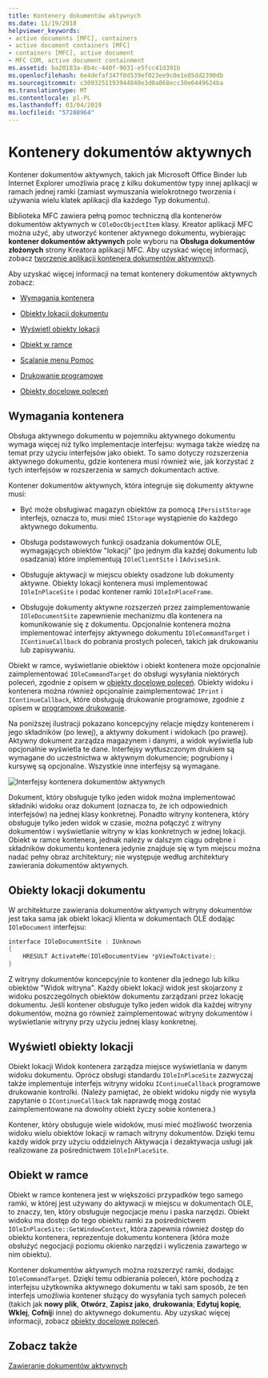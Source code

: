 ```yaml
---
title: Kontenery dokumentów aktywnych
ms.date: 11/19/2018
helpviewer_keywords:
- active documents [MFC], containers
- active document containers [MFC]
- containers [MFC], active document
- MFC COM, active document containment
ms.assetid: ba20183a-8b4c-440f-9031-e5fcc41d391b
ms.openlocfilehash: 6e4defaf347f0d539ef023ee9c0e1e85dd2390db
ms.sourcegitcommit: c3093251193944840e3d0a068ecc30e6449624ba
ms.translationtype: MT
ms.contentlocale: pl-PL
ms.lasthandoff: 03/04/2019
ms.locfileid: "57288964"
---
```

# <a name="active-document-containers"></a>Kontenery dokumentów aktywnych

Kontener dokumentów aktywnych, takich jak Microsoft Office Binder lub Internet Explorer umożliwia pracę z kilku dokumentów typy innej aplikacji w ramach jednej ramki (zamiast wymuszania wielokrotnego tworzenia i używania wielu klatek aplikacji dla każdego Typ dokumentu).

Biblioteka MFC zawiera pełną pomoc techniczną dla kontenerów dokumentów aktywnych w `COleDocObjectItem` klasy. Kreator aplikacji MFC można użyć, aby utworzyć kontener aktywnego dokumentu, wybierając **kontener dokumentów aktywnych** pole wyboru na **Obsługa dokumentów złożonych** strony Kreatora aplikacji MFC. Aby uzyskać więcej informacji, zobacz [tworzenie aplikacji kontenera dokumentów aktywnych](../mfc/creating-an-active-document-container-application.md).

Aby uzyskać więcej informacji na temat kontenery dokumentów aktywnych zobacz:

- [Wymagania kontenera](#container_requirements)

- [Obiekty lokacji dokumentu](#document_site_objects)

- [Wyświetl obiekty lokacji](#view_site_objects)

- [Obiekt w ramce](#frame_object)

- [Scalanie menu Pomoc](../mfc/help-menu-merging.md)

- [Drukowanie programowe](../mfc/programmatic-printing.md)

- [Obiekty docelowe poleceń](../mfc/message-handling-and-command-targets.md)

##  <a name="container_requirements"></a> Wymagania kontenera

Obsługa aktywnego dokumentu w pojemniku aktywnego dokumentu wymaga więcej niż tylko implementacje interfejsu: wymaga także wiedzę na temat przy użyciu interfejsów jako obiekt. To samo dotyczy rozszerzenia aktywnego dokumentu, gdzie kontenera musi również wie, jak korzystać z tych interfejsów w rozszerzenia w samych dokumentach active.

Kontener dokumentów aktywnych, która integruje się dokumenty aktywne musi:

- Być może obsługiwać magazyn obiektów za pomocą `IPersistStorage` interfejs, oznacza to, musi mieć `IStorage` wystąpienie do każdego aktywnego dokumentu.

- Obsługa podstawowych funkcji osadzania dokumentów OLE, wymagających obiektów "lokacji" (po jednym dla każdej dokumentu lub osadzania) które implementują `IOleClientSite` i `IAdviseSink`.

- Obsługuje aktywacji w miejscu obiekty osadzone lub dokumenty aktywne. Obiekty lokacji kontenera musi implementować `IOleInPlaceSite` i podać kontener ramki `IOleInPlaceFrame`.

- Obsługuje dokumenty aktywne rozszerzeń przez zaimplementowanie `IOleDocumentSite` zapewnienie mechanizmu dla kontenera na komunikowanie się z dokumentu. Opcjonalnie kontenera można implementować interfejsy aktywnego dokumentu `IOleCommandTarget` i `IContinueCallback` do pobrania prostych poleceń, takich jak drukowaniu lub zapisywaniu.

Obiekt w ramce, wyświetlanie obiektów i obiekt kontenera może opcjonalnie zaimplementować `IOleCommandTarget` do obsługi wysyłania niektórych poleceń, zgodnie z opisem w [obiekty docelowe poleceń](../mfc/message-handling-and-command-targets.md). Obiekty widoku i kontenera można również opcjonalnie zaimplementować `IPrint` i `IContinueCallback`, które obsługują drukowanie programowe, zgodnie z opisem w [programowe drukowanie](../mfc/programmatic-printing.md).

Na poniższej ilustracji pokazano koncepcyjny relacje między kontenerem i jego składników (po lewej), a aktywny dokument i widokach (po prawej). Aktywny dokument zarządza magazynem i danymi, a widok wyświetla lub opcjonalnie wyświetla te dane. Interfejsy wytłuszczonym drukiem są wymagane do uczestnictwa w aktywnym dokumencie; pogrubiony i kursywę są opcjonalne. Wszystkie inne interfejsy są wymagane.

![Interfejsy kontenera dokumentów aktywnych](../mfc/media/vc37gj1.gif "interfejsy kontenera dokumentów aktywnych")

Dokument, który obsługuje tylko jeden widok można implementować składniki widoku oraz dokument (oznacza to, że ich odpowiednich interfejsów) na jednej klasy konkretnej. Ponadto witryny kontenera, który obsługuje tylko jeden widok w czasie, można połączyć z witryny dokumentów i wyświetlanie witryny w klas konkretnych w jednej lokacji. Obiekt w ramce kontenera, jednak należy w dalszym ciągu odrębne i składników dokumentu kontenera jedynie znajduje się w tym miejscu można nadać pełny obraz architektury; nie występuje według architektury zawierania dokumentów aktywnych.

##  <a name="document_site_objects"></a> Obiekty lokacji dokumentu

W architekturze zawierania dokumentów aktywnych witryny dokumentów jest taka sama jak obiekt lokacji klienta w dokumentach OLE dodając `IOleDocument` interfejsu:

```cpp
interface IOleDocumentSite : IUnknown
{
    HRESULT ActivateMe(IOleDocumentView *pViewToActivate);
}
```

Z witryny dokumentów koncepcyjnie to kontener dla jednego lub kilku obiektów "Widok witryna". Każdy obiekt lokacji widok jest skojarzony z widoku poszczególnych obiektów dokumentu zarządzani przez lokację dokumentu. Jeśli kontener obsługuje tylko jeden widok dla każdej witryny dokumentów, można go również zaimplementować witryny dokumentów i wyświetlanie witryny przy użyciu jednej klasy konkretnej.

##  <a name="view_site_objects"></a> Wyświetl obiekty lokacji

Obiekt lokacji Widok kontenera zarządza miejsce wyświetlania w danym widoku dokumentu. Oprócz obsługi standardu `IOleInPlaceSite` zazwyczaj także implementuje interfejs witryny widoku `IContinueCallback` programowe drukowanie kontrolki. (Należy pamiętać, że obiekt widoku nigdy nie wysyła zapytanie o `IContinueCallback` tak naprawdę mogą zostać zaimplementowane na dowolny obiekt życzy sobie kontenera.)

Kontener, który obsługuje wiele widoków, musi mieć możliwość tworzenia widoku wielu obiektów lokacji w ramach witryny dokumentów. Dzięki temu każdy widok przy użyciu oddzielnych Aktywacja i dezaktywacja usługi jak realizowane za pośrednictwem `IOleInPlaceSite`.

##  <a name="frame_object"></a> Obiekt w ramce

Obiekt w ramce kontenera jest w większości przypadków tego samego ramki, w której jest używany do aktywacji w miejscu w dokumentach OLE, to znaczy, ten, który obsługuje negocjacje menu i paska narzędzi. Obiekt widoku ma dostęp do tego obiektu ramki za pośrednictwem `IOleInPlaceSite::GetWindowContext`, która zapewnia również dostęp do obiektu kontenera, reprezentuje dokumentu kontenera (która może obsłużyć negocjacji poziomu okienko narzędzi i wyliczenia zawartego w nim obiektu).

Kontener dokumentów aktywnych można rozszerzyć ramki, dodając `IOleCommandTarget`. Dzięki temu odbierania poleceń, które pochodzą z interfejsu użytkownika aktywnego dokumentu w taki sam sposób, że ten interfejs umożliwia kontener służący do wysyłania tych samych poleceń (takich jak **nowy plik**, **Otwórz**,  **Zapisz jako**, **drukowania**; **Edytuj kopię**, **Wklej**, **Cofnij**i inne) do aktywnego dokumentu. Aby uzyskać więcej informacji, zobacz [obiekty docelowe poleceń](../mfc/message-handling-and-command-targets.md).

## <a name="see-also"></a>Zobacz także

[Zawieranie dokumentów aktywnych](../mfc/active-document-containment.md)
